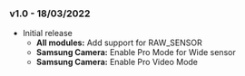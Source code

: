 ### v1.0 - 18/03/2022
* Initial release
    * __All modules:__ Add support for RAW_SENSOR
    * __Samsung Camera:__ Enable Pro Mode for Wide sensor
    * __Samsung Camera:__ Enable Pro Video Mode
